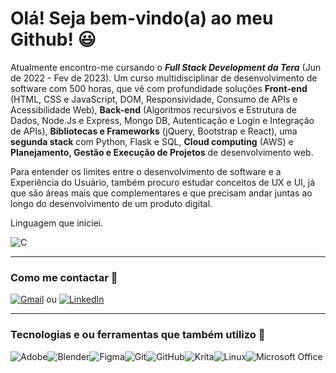 # Olá! Seja bem-vindo(a) ao meu Github! 😃 

Atualmente encontro-me cursando o **_Full Stack Development da Tera_** (Jun de 2022 - Fev de 2023). Um curso multidisciplinar de desenvolvimento de software com 500 horas, que vê com profundidade soluções **Front-end** (HTML, CSS e JavaScript, DOM, Responsividade, Consumo de APIs e Acessibilidade Web), **Back-end** (Algoritmos recursivos e Estrutura de Dados, Node.Js e Express, Mongo DB, Autenticação e Login e Integração de APIs), **Bibliotecas e Frameworks** (jQuery, Bootstrap e React), uma **segunda stack** com Python, Flask e SQL, **Cloud computing** (AWS) e **Planejamento, Gestão e Execução de Projetos** de desenvolvimento web.  

Para entender os limites entre o desenvolvimento de software e a Experiência do Usuário, também procuro estudar conceitos de UX e UI, já que são áreas mais que complementares e que precisam andar juntas ao longo do desenvolvimento de um produto digital.


Linguagem que iniciei.

![C](https://img.shields.io/badge/c-%2300599C.svg?style=for-the-badge&logo=c&logoColor=white)

----
### Como me contactar 📧  
[![Gmail](https://img.shields.io/badge/Gmail-D14836?style=for-the-badge&logo=gmail&logoColor=white&link=mailto:luizreis.3d@gmail.com)](mailto:luizreis.3d@gmail.com)  ou  [![LinkedIn](https://img.shields.io/badge/linkedin-%230077B5.svg?style=for-the-badge&logo=linkedin&logoColor=white&link=https://https://www.linkedin.com/in/luizreis3d/)](https://www.linkedin.com/in/luizreis3d/)

----
### Tecnologias e ou ferramentas que também utilizo 💾
![Adobe](https://img.shields.io/badge/adobe-%23FF0000.svg?style=for-the-badge&logo=adobe&logoColor=white)![Blender](https://img.shields.io/badge/blender-%23F5792A.svg?style=for-the-badge&logo=blender&logoColor=white)![Figma](https://img.shields.io/badge/figma-%23F24E1E.svg?style=for-the-badge&logo=figma&logoColor=white)![Git](https://img.shields.io/badge/git-%23F05033.svg?style=for-the-badge&logo=git&logoColor=white)![GitHub](https://img.shields.io/badge/github-%23121011.svg?style=for-the-badge&logo=github&logoColor=white)![Krita](https://img.shields.io/badge/Krita-203759?style=for-the-badge&logo=krita&logoColor=EEF37B)![Linux](https://img.shields.io/badge/Linux-FCC624?style=for-the-badge&logo=linux&logoColor=black)![Microsoft Office](https://img.shields.io/badge/Microsoft_Office-D83B01?style=for-the-badge&logo=microsoft-office&logoColor=white)
